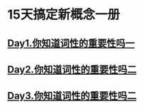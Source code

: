# 15天搞定新概念一册
## [Day1.你知道词性的重要性吗一](Day1.你知道词性的重要性吗一.md)
## [Day2.你知道词性的重要性吗二](Day2.你知道词性的重要性吗二.md)
## [Day3.你知道词性的重要性吗二](Day3.说英语-说句子.md)

